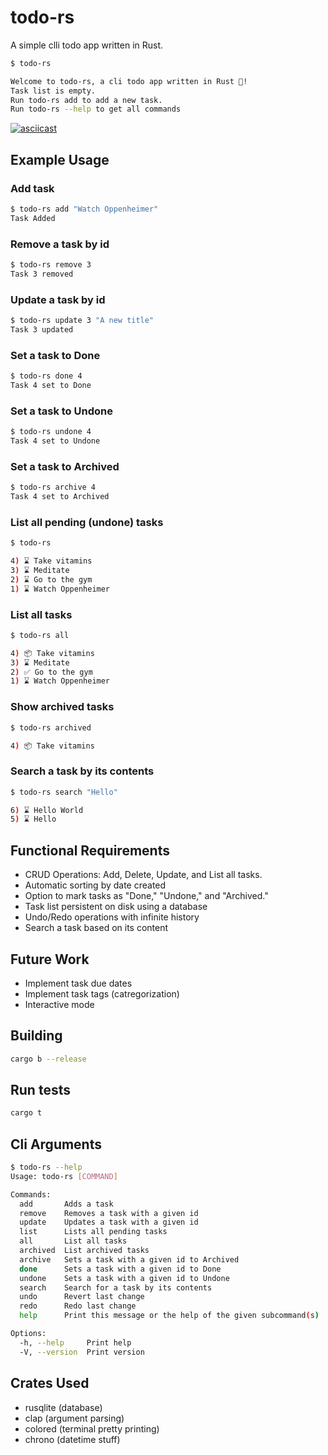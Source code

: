 # todo-rs
A simple clli todo app written in Rust.

```bash
$ todo-rs    

Welcome to todo-rs, a cli todo app written in Rust 🦀!
Task list is empty. 
Run todo-rs add to add a new task. 
Run todo-rs --help to get all commands
```

[![asciicast](https://asciinema.org/a/J0gF6o0Vh2MJbCcXYwg9WiTFu.svg)](https://asciinema.org/a/J0gF6o0Vh2MJbCcXYwg9WiTFu)

## Example Usage 

### Add task
```bash
$ todo-rs add "Watch Oppenheimer"
Task Added
```

### Remove a task by id

```bash
$ todo-rs remove 3
Task 3 removed
```

### Update a task by id

```bash
$ todo-rs update 3 "A new title"
Task 3 updated
```

### Set a task to Done
```bash
$ todo-rs done 4
Task 4 set to Done
```

### Set a task to Undone
```bash
$ todo-rs undone 4
Task 4 set to Undone
```
### Set a task to Archived
```bash
$ todo-rs archive 4
Task 4 set to Archived
```

### List all pending (undone) tasks
```bash
$ todo-rs                    

4) ⌛ Take vitamins
3) ⌛ Meditate
2) ⌛ Go to the gym
1) ⌛ Watch Oppenheimer
```

### List all tasks

```bash
$ todo-rs all      

4) 📦 Take vitamins
3) ⌛ Meditate
2) ✅ Go to the gym
1) ⌛ Watch Oppenheimer
```

### Show archived tasks

```bash
$ todo-rs archived

4) 📦 Take vitamins
```

### Search a task by its contents

```bash
$ todo-rs search "Hello"   

6) ⌛ Hello World
5) ⌛ Hello
```

## Functional Requirements
- CRUD Operations: Add, Delete, Update, and List all tasks.
- Automatic sorting by date created
- Option to mark tasks as "Done," "Undone," and "Archived."
- Task list persistent on disk using a database
- Undo/Redo operations with infinite history
- Search a task based on its content

## Future Work
- Implement task due dates
- Implement task tags (catregorization)
- Interactive mode

## Building 
```bash
cargo b --release
```

## Run tests
```bash
cargo t
```

## Cli Arguments
```bash
$ todo-rs --help
Usage: todo-rs [COMMAND]

Commands:
  add       Adds a task
  remove    Removes a task with a given id
  update    Updates a task with a given id
  list      Lists all pending tasks
  all       List all tasks
  archived  List archived tasks
  archive   Sets a task with a given id to Archived
  done      Sets a task with a given id to Done
  undone    Sets a task with a given id to Undone
  search    Search for a task by its contents
  undo      Revert last change
  redo      Redo last change
  help      Print this message or the help of the given subcommand(s)

Options:
  -h, --help     Print help
  -V, --version  Print version
```

## Crates Used
- rusqlite (database)
- clap (argument parsing)
- colored (terminal pretty printing)
- chrono (datetime stuff)